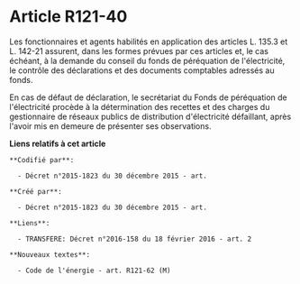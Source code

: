 # Article R121-40

Les fonctionnaires et agents habilités en application des articles L. 135.3 et L. 142-21 assurent, dans les formes prévues
par ces articles et, le cas échéant, à la demande du conseil du fonds de péréquation de l'électricité, le contrôle des
déclarations et des documents comptables adressés au fonds.

En cas de défaut de déclaration, le secrétariat du Fonds de péréquation de l'électricité procède à la détermination des
recettes et des charges du gestionnaire de réseaux publics de distribution d'électricité défaillant, après l'avoir mis en
demeure de présenter ses observations.

**Liens relatifs à cet article**

	**Codifié par**:

	  - Décret n°2015-1823 du 30 décembre 2015 - art.

	**Créé par**:

	  - Décret n°2015-1823 du 30 décembre 2015 - art.

	**Liens**:

	  - TRANSFERE: Décret n°2016-158 du 18 février 2016 - art. 2

	**Nouveaux textes**:

	  - Code de l'énergie - art. R121-62 (M)
